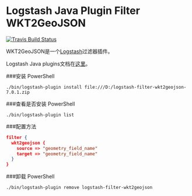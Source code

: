 # Logstash Java Plugin Filter WKT2GeoJSON

[![Travis Build Status](https://travis-ci.org/logstash-plugins/logstash-filter-java_filter_example.svg)](https://travis-ci.org/logstash-plugins/logstash-filter-java_filter_example)

WKT2GeoJSON是一个[Logstash](https://github.com/elastic/logstash)过滤器插件。

Logstash Java plugins文档在[这里](https://www.elastic.co/guide/en/logstash/current/contributing-java-plugin.html)。

###安装 PowerShell
````
./bin/logstash-plugin install file:///D:/logstash-filter-wkt2geojson-7.0.1.zip
````
###查看是否安装 PowerShell
```
./bin/logstash-plugin list
```
###配置方法
```` json
filter {
  wkt2geojson {
    source => "geometry_field_name"
    target => "geometry_field_name"
  }
}
````
###卸载 PowerShell
````
./bin/logstash-plugin remove logstash-filter-wkt2geojson
````